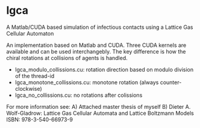 # lgca
A Matlab/CUDA based simulation of infectious contacts using a Lattice Gas Cellular Automaton

An implementation based on Matlab and CUDA.
Three CUDA kernels are available and can be used interchangebly.
The key difference is how the chiral rotations at collisions of agents is handled.

* lgca_modulo_collissions.cu: rotation direction based on modulo division of the thread-id
* lgca_monotone_collissions.cu: monotone rotation (always counter-clockwise)
* lgca_no_collissions.cu: no rotations after colissions

For more information see:
A) Attached master thesis of myself
B) Dieter A. Wolf-Gladrow: Lattice Gas Cellular Automata and Lattice Boltzmann Models
ISBN: 978-3-540-66973-9
